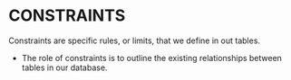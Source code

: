 # CONSTRAINTS

Constraints are specific rules, or limits, that we define in out tables. 

- The role of constraints is to outline the existing relationships between tables in our database. 